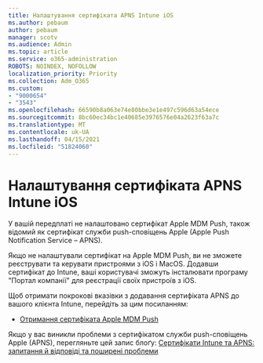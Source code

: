 ```yaml
---
title: Налаштування сертифіката APNS Intune iOS
ms.author: pebaum
author: pebaum
manager: scotv
ms.audience: Admin
ms.topic: article
ms.service: o365-administration
ROBOTS: NOINDEX, NOFOLLOW
localization_priority: Priority
ms.collection: Adm_O365
ms.custom:
- "9000654"
- "3543"
ms.openlocfilehash: 66590b8a063e74e80bbe3e1e497c596d63a54ece
ms.sourcegitcommit: 8bc60ec34bc1e40685e3976576e04a2623f63a7c
ms.translationtype: MT
ms.contentlocale: uk-UA
ms.lasthandoff: 04/15/2021
ms.locfileid: "51824060"
---
```

# <a name="intune-ios-set-up-apns-certificate"></a>Налаштування сертифіката APNS Intune iOS

У вашій передплаті не налаштовано сертифікат Apple MDM Push, також відомий як сертифікат служби push-сповіщень Apple (Apple Push Notification Service – APNS).

Якщо не налаштували сертифікат на Apple MDM Push, ви не зможете реєструвати та керувати пристроями з iOS і MacOS. Додавши сертифікат до Intune, ваші користувачі зможуть інсталювати програму "Портал компанії" для реєстрації своїх пристроїв з iOS.

Щоб отримати покрокові вказівки з додавання сертифіката APNS до вашого клієнта Intune, перейдіть за цим посиланням:

- [Отримання сертифіката Apple MDM Push](https://docs.microsoft.com/mem/intune/enrollment/apple-mdm-push-certificate-get)

Якщо у вас виникли проблеми з сертифікатом служби push-сповіщень Apple (APNS), перегляньте цей запис блоґу: [Сертифікати Intune та APNS: запитання й відповіді та поширені проблеми](https://techcommunity.microsoft.com/t5/Intune-Customer-Success/Intune-and-the-APNs-certificate-FAQ-and-common-issues/ba-p/280121)
